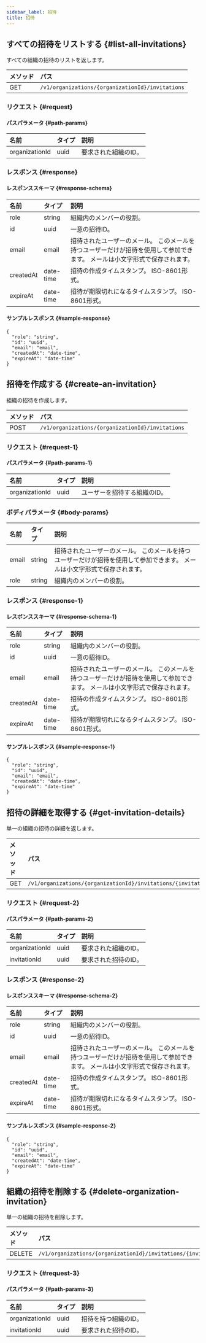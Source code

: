 ```yaml
---
sidebar_label: 招待
title: 招待
---
```


## すべての招待をリストする {#list-all-invitations}

すべての組織の招待のリストを返します。

| メソッド | パス |
| :------- | :--- |
| GET | `/v1/organizations/{organizationId}/invitations` |

### リクエスト {#request}

#### パスパラメータ {#path-params}

| 名前 | タイプ | 説明 |
| :--- | :--- | :---------- |
| organizationId | uuid | 要求された組織のID。 | 


### レスポンス {#response}

#### レスポンススキーマ {#response-schema}

| 名前 | タイプ | 説明 |
| :--- | :--- | :---------- |
| role | string | 組織内のメンバーの役割。 | 
| id | uuid | 一意の招待ID。 | 
| email | email | 招待されたユーザーのメール。 このメールを持つユーザーだけが招待を使用して参加できます。 メールは小文字形式で保存されます。 | 
| createdAt | date-time | 招待の作成タイムスタンプ。 ISO-8601形式。 | 
| expireAt | date-time | 招待が期限切れになるタイムスタンプ。 ISO-8601形式。 | 

#### サンプルレスポンス {#sample-response}

```
{
  "role": "string",
  "id": "uuid",
  "email": "email",
  "createdAt": "date-time",
  "expireAt": "date-time"
}
```

## 招待を作成する {#create-an-invitation}

組織の招待を作成します。

| メソッド | パス |
| :------- | :--- |
| POST | `/v1/organizations/{organizationId}/invitations` |

### リクエスト {#request-1}

#### パスパラメータ {#path-params-1}

| 名前 | タイプ | 説明 |
| :--- | :--- | :---------- |
| organizationId | uuid | ユーザーを招待する組織のID。 | 

### ボディパラメータ {#body-params}

| 名前 | タイプ | 説明 |
| :--- | :--- | :---------- |
| email | string | 招待されたユーザーのメール。 このメールを持つユーザーだけが招待を使用して参加できます。 メールは小文字形式で保存されます。 | 
| role | string | 組織内のメンバーの役割。 | 

### レスポンス {#response-1}

#### レスポンススキーマ {#response-schema-1}

| 名前 | タイプ | 説明 |
| :--- | :--- | :---------- |
| role | string | 組織内のメンバーの役割。 | 
| id | uuid | 一意の招待ID。 | 
| email | email | 招待されたユーザーのメール。 このメールを持つユーザーだけが招待を使用して参加できます。 メールは小文字形式で保存されます。 | 
| createdAt | date-time | 招待の作成タイムスタンプ。 ISO-8601形式。 | 
| expireAt | date-time | 招待が期限切れになるタイムスタンプ。 ISO-8601形式。 | 

#### サンプルレスポンス {#sample-response-1}

```
{
  "role": "string",
  "id": "uuid",
  "email": "email",
  "createdAt": "date-time",
  "expireAt": "date-time"
}
```

## 招待の詳細を取得する {#get-invitation-details}

単一の組織の招待の詳細を返します。

| メソッド | パス |
| :------- | :--- |
| GET | `/v1/organizations/{organizationId}/invitations/{invitationId}` |

### リクエスト {#request-2}

#### パスパラメータ {#path-params-2}

| 名前 | タイプ | 説明 |
| :--- | :--- | :---------- |
| organizationId | uuid | 要求された組織のID。 | 
| invitationId | uuid | 要求された招待のID。 | 


### レスポンス {#response-2}

#### レスポンススキーマ {#response-schema-2}

| 名前 | タイプ | 説明 |
| :--- | :--- | :---------- |
| role | string | 組織内のメンバーの役割。 | 
| id | uuid | 一意の招待ID。 | 
| email | email | 招待されたユーザーのメール。 このメールを持つユーザーだけが招待を使用して参加できます。 メールは小文字形式で保存されます。 | 
| createdAt | date-time | 招待の作成タイムスタンプ。 ISO-8601形式。 | 
| expireAt | date-time | 招待が期限切れになるタイムスタンプ。 ISO-8601形式。 | 

#### サンプルレスポンス {#sample-response-2}

```
{
  "role": "string",
  "id": "uuid",
  "email": "email",
  "createdAt": "date-time",
  "expireAt": "date-time"
}
```

## 組織の招待を削除する {#delete-organization-invitation}

単一の組織の招待を削除します。

| メソッド | パス |
| :------- | :--- |
| DELETE | `/v1/organizations/{organizationId}/invitations/{invitationId}` |

### リクエスト {#request-3}

#### パスパラメータ {#path-params-3}

| 名前 | タイプ | 説明 |
| :--- | :--- | :---------- |
| organizationId | uuid | 招待を持つ組織のID。 | 
| invitationId | uuid | 要求された招待のID。 | 

